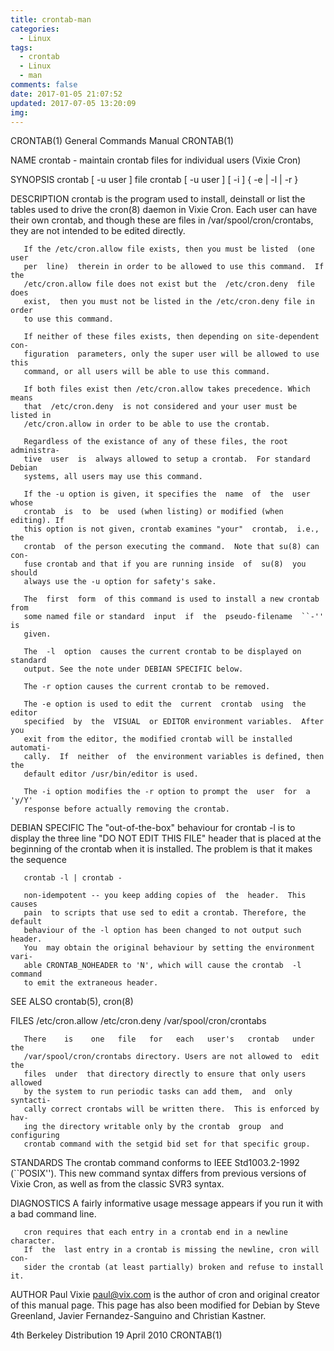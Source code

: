 ```yaml
---
title: crontab-man
categories:
  - Linux
tags:
  - crontab
  - Linux
  - man
comments: false
date: 2017-01-05 21:07:52
updated: 2017-07-05 13:20:09
img:
---
```

CRONTAB(1)                  General Commands Manual                 CRONTAB(1)

NAME
       crontab - maintain crontab files for individual users (Vixie Cron)

SYNOPSIS
       crontab [ -u user ] file
       crontab [ -u user ] [ -i ] { -e | -l | -r }

DESCRIPTION
       crontab  is  the  program used to install, deinstall or list the tables
       used to drive the cron(8) daemon in Vixie Cron.   Each  user  can  have
       their    own    crontab,    and    though    these    are    files   in
       /var/spool/cron/crontabs, they are not intended to be edited directly.

       If the /etc/cron.allow file exists, then you must be listed  (one  user
       per  line)  therein in order to be allowed to use this command.  If the
       /etc/cron.allow file does not exist but the  /etc/cron.deny  file  does
       exist,  then you must not be listed in the /etc/cron.deny file in order
       to use this command.

       If neither of these files exists, then depending on site-dependent con‐
       figuration  parameters, only the super user will be allowed to use this
       command, or all users will be able to use this command.

       If both files exist then /etc/cron.allow takes precedence. Which  means
       that  /etc/cron.deny  is not considered and your user must be listed in
       /etc/cron.allow in order to be able to use the crontab.

       Regardless of the existance of any of these files, the root administra‐
       tive  user  is  always allowed to setup a crontab.  For standard Debian
       systems, all users may use this command.

       If the -u option is given, it specifies the  name  of  the  user  whose
       crontab  is  to  be  used (when listing) or modified (when editing). If
       this option is not given, crontab examines "your"  crontab,  i.e.,  the
       crontab  of the person executing the command.  Note that su(8) can con‐
       fuse crontab and that if you are running inside  of  su(8)  you  should
       always use the -u option for safety's sake.

       The  first  form  of this command is used to install a new crontab from
       some named file or standard  input  if  the  pseudo-filename  ``-''  is
       given.

       The  -l  option  causes the current crontab to be displayed on standard
       output. See the note under DEBIAN SPECIFIC below.

       The -r option causes the current crontab to be removed.

       The -e option is used to edit the  current  crontab  using  the  editor
       specified  by  the  VISUAL  or EDITOR environment variables.  After you
       exit from the editor, the modified crontab will be installed  automati‐
       cally.  If  neither  of  the environment variables is defined, then the
       default editor /usr/bin/editor is used.

       The -i option modifies the -r option to prompt the  user  for  a  'y/Y'
       response before actually removing the crontab.

DEBIAN SPECIFIC
       The  "out-of-the-box"  behaviour for crontab -l is to display the three
       line "DO NOT EDIT THIS FILE" header that is placed at the beginning  of
       the  crontab  when  it  is  installed. The problem is that it makes the
       sequence

       crontab -l | crontab -

       non-idempotent -- you keep adding copies of  the  header.  This  causes
       pain  to scripts that use sed to edit a crontab. Therefore, the default
       behaviour of the -l option has been changed to not output such  header.
       You  may obtain the original behaviour by setting the environment vari‐
       able CRONTAB_NOHEADER to 'N', which will cause the crontab  -l  command
       to emit the extraneous header.

SEE ALSO
       crontab(5), cron(8)

FILES
       /etc/cron.allow
       /etc/cron.deny
       /var/spool/cron/crontabs

       There    is    one   file   for   each   user's   crontab   under   the
       /var/spool/cron/crontabs directory. Users are not allowed to  edit  the
       files  under  that directory directly to ensure that only users allowed
       by the system to run periodic tasks can add them,  and  only  syntacti‐
       cally correct crontabs will be written there.  This is enforced by hav‐
       ing the directory writable only by the crontab  group  and  configuring
       crontab command with the setgid bid set for that specific group.

STANDARDS
       The  crontab command conforms to IEEE Std1003.2-1992 (``POSIX'').  This
       new command syntax differs from previous versions  of  Vixie  Cron,  as
       well as from the classic SVR3 syntax.

DIAGNOSTICS
       A  fairly  informative  usage  message appears if you run it with a bad
       command line.

       cron requires that each entry in a crontab end in a newline  character.
       If  the  last entry in a crontab is missing the newline, cron will con‐
       sider the crontab (at least partially) broken and refuse to install it.

AUTHOR
       Paul Vixie <paul@vix.com> is the author of cron and original creator of
       this  manual page. This page has also been modified for Debian by Steve
       Greenland, Javier Fernandez-Sanguino and Christian Kastner.

4th Berkeley Distribution        19 April 2010                      CRONTAB(1)
